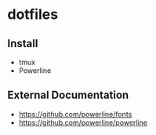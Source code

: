 # dotfiles

## Install

- tmux
- Powerline

## External Documentation

- https://github.com/powerline/fonts
- https://github.com/powerline/powerline

